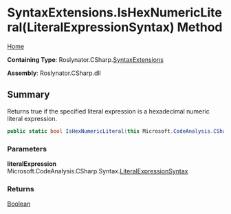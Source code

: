 # SyntaxExtensions\.IsHexNumericLiteral\(LiteralExpressionSyntax\) Method

[Home](../../../../README.md)

**Containing Type**: Roslynator\.CSharp\.[SyntaxExtensions](../README.md)

**Assembly**: Roslynator\.CSharp\.dll

## Summary

Returns true if the specified literal expression is a hexadecimal numeric literal expression\.

```csharp
public static bool IsHexNumericLiteral(this Microsoft.CodeAnalysis.CSharp.Syntax.LiteralExpressionSyntax literalExpression)
```

### Parameters

**literalExpression** &emsp; Microsoft\.CodeAnalysis\.CSharp\.Syntax\.[LiteralExpressionSyntax](https://docs.microsoft.com/en-us/dotnet/api/microsoft.codeanalysis.csharp.syntax.literalexpressionsyntax)

### Returns

[Boolean](https://docs.microsoft.com/en-us/dotnet/api/system.boolean)

